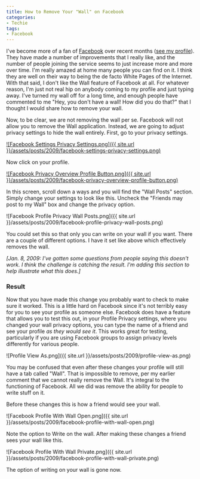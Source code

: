 ```yaml
---
title: How to Remove Your "Wall" on Facebook
categories:
- Techie
tags:
- Facebook
---
```


I've become more of a fan of [Facebook](http://www.facebook.com/) over recent months ([see my profile](http://www.facebook.com/profile.php?id=605776057)). They have made a number of improvements that I really like, and the number of people joining the service seems to just increase more and more over time. I'm really amazed at home many people you can find on it. I think they are well on their way to being the de facto White Pages of the Internet.
With that said, I don't like the Wall feature of Facebook at all. For whatever reason, I'm just not real hip on anybody coming to my profile and just typing away. I've turned my wall off for a long time, and enough people have commented to me "Hey, you don't have a wall! How did you do that?" that I thought I would share how to remove your wall.

Now, to be clear, we are not removing the wall per se. Facebook will not allow you to remove the Wall application. Instead, we are going to adjust privacy settings to hide the wall entirely. First, go to your privacy settings.

[![Facebook Settings Privacy Settings.png]({{ site.url }}/assets/posts/2009/facebook-settings-privacy-settings.png)](http://www.facebook.com/privacy/?ref=mb)

Now click on your profile.

[![Facebook Privacy Overview Profile Button.png]({{ site.url }}/assets/posts/2009/facebook-privacy-overview-profile-button.png)](http://www.facebook.com/privacy/?view=profile)

In this screen, scroll down a ways and you will find the "Wall Posts" section. Simply change your settings to look like this. Uncheck the "Friends may post to my Wall" box and change the privacy option.

![Facebook Profile Privacy Wall Posts.png]({{ site.url }}/assets/posts/2009/facebook-profile-privacy-wall-posts.png)

You could set this so that only you can write on your wall if you want. There are a couple of different options. I have it set like above which effectively removes the wall.

_[Jan. 8, 2009: I've gotten some questions from people saying this doesn't work. I think the challenge is catching the result. I'm adding this section to help illustrate what this does.]_

### Result

Now that you have made this change you probably want to check to make sure it worked. This is a little hard on Facebook since it's not terribly easy for you to see your profile as someone else. Facebook does have a feature that allows you to test this out, in your Profile Privacy settings, where you changed your wall privacy options, you can type the name of a friend and see your profile _as they would see it_. This works great for testing, particularly if you are using Facebook groups to assign privacy levels differently for various people.

![Profile View As.png]({{ site.url }}/assets/posts/2009/profile-view-as.png)

You may be confused that even after these changes your profile will still have a tab called "Wall". That is impossible to remove, per my earlier comment that we cannot really remove the Wall. It's integral to the functioning of Facebook. All we did was remove the ability for people to write stuff on it.

Before these changes this is how a friend would see your wall.

![Facebook Profile With Wall Open.png]({{ site.url }}/assets/posts/2009/facebook-profile-with-wall-open.png)

Note the option to Write on the wall. After making these changes a friend sees your wall like this.

![Facebook Profile With Wall Private.png]({{ site.url }}/assets/posts/2009/facebook-profile-with-wall-private.png)

The option of writing on your wall is gone now.
